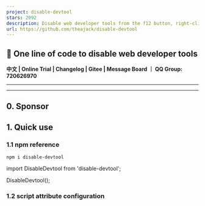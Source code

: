 ```yaml
---
project: disable-devtool
stars: 2092
description: Disable web developer tools from the f12 button, right-click and browser menu
url: https://github.com/theajack/disable-devtool
---
```


🚀 One line of code to disable web developer tools
--------------------------------------------------

**中文 | Online Trial | Changelog | Gitee | Message Board ｜ QQ Group: 720626970**

* * *

* * *

0\. Sponsor
-----------

1\. Quick use
-------------

### 1.1 npm reference

```
npm i disable-devtool
```

import DisableDevtool from 'disable-devtool';

DisableDevtool();

### 1.2 script attribute configuration

<script disable-devtool-auto src\='https://cdn.jsdelivr.net/npm/disable-devtool'\></script\>

Or cite by version:

<!--Use the specified version-->
<script disable-devtool-auto src\='https://cdn.jsdelivr.net/npm/disable-devtool@x.x.x'\></script\>
<!--Use latest version-->
<script disable-devtool-auto src\='https://cdn.jsdelivr.net/npm/disable-devtool@latest'\></script\>

### 1.3 False trigger problem location help

* * *

If you have problems during use, please click on me

Because there are many devices, browsers, and operating environments, it is inevitable that there will be some scenarios where the library is incompatible, and this part is used for developers to check the problem by themselves, and then feedback the details to issues to help us locate and solve bugs

#### 1.3.1 The probe was triggered incorrectly

In some cases, if the console is not opened but the page does not close or the jump is away, because a probe is triggered by error, use the following code to locate which probe was triggered by mistake:

DisableDevtool({
    ondevtoolopen: (type) \=> {
        const info \= 'devtool opened!; type =' + type;
        alert(info);
        // If you are worried about blocking the page, use console.warn(info); and open the console to view
    },
})

The above code needs to be used this when using script references

<script src\='https://cdn.jsdelivr.net/npm/disable-devtool'\></script\>
<script\>
    DisableDevtool({
        ondevtoolopen: (type) \=> {
            const info \= 'devtool opened!; type =' + type;
            alert(info); // If you are worried about blocking the page, use console.warn(info); and open the console to view
        },
    })
</script\>

#### 1.3.2 The probe is not triggered

When devtool is opened in any way, but the page does not close or jump correctly, first try printing the following to see if the detector is working properly

console.log(DisableDevtool.isRunning);

If it returns true, then this is an incompatibility problem because none of the probes are triggered, which is tricky, and there is currently no universal way to locate it

Please submit an issue, as detailed as possible with the browser version, device model and version, operating environment, preferably a screenshot or demo address, we will troubleshoot the corresponding problem later

* * *

2\. Function
------------

disable-devtool disables all access to the devtools, preventing 'code porting' via the devtools

The library has the following features:

1.  Support configurable whether to disable the right-click menu
2.  Disable shortcut keys such as f12 and ctrl+shift+i
3.  Support recognition to open developer tools from browser menu bar and close the current page
4.  Developers can bypass the disable (url parameters are encrypted with tk and md5)
5.  Multiple monitoring modes, support almost all browsers (IE, 360, qq browser, FireFox, Chrome, Edge...)
6.  Highly configurable, minimalist to use, compact
7.  Support npm reference and script tag reference (property configuration)
8.  Identify the real mobile terminal and the browser developer tool to set the plug-in forged mobile terminal to save performance for the mobile terminal
9.  Support for identifying developer tools close events
10.  Support configurable whether to disable selection, copy, cut, paste function
11.  Support to identify eruda and vconsole debugging tools
12.  Support suspending and resuming probe work
13.  Support configuring ignore attributes to customize whether to enable probes
14.  Support for configuring all parent pages in iframes to be disabled

3\. Use
-------

### 3.1 Configuration parameters when using npm

It is recommended to use this method of installation and use, and the script script can be intercepted by the agent separately and cannot be executed

install disable-devtool

```
npm i disable-devtool
```

import DisableDevtool from 'disable-devtool';

DisableDevtool(options);

#### 3.1.1 Return value

Return value DisableDevtool The return value is of the following type

interface IDDResult {
    success: boolean; Indicates whether it is enabled normally
    reason: string; The reason why it was not properly enabled
}

#### 3.1.2 parameters

The parameters and descriptions in options are as follows:

declare interface IConfig {
    md5?: string; // bypass disabled md5 value, see 3.2 for details, bypass disabled by default
    url?: string; // Jump page when closing the page fails, the default value is localhost
    tkName?: string; // bypass url parameter name when disabled, default is ddtk
    ondevtoolopen?(type: DetectorType, next: Function): void; // The callback for opening the developer panel, the url parameter is invalid when enabled, the type is monitoring mode, see 3.5 for details, the next function is to close the current window
    ondevtoolclose?(): void; // callback for developer panel close
    interval?: number; // timer interval default 200ms
    disableMenu?: boolean; // Whether to disable the right-click menu Default is true
    stopIntervalTime?: number; // Waiting time to cancel monitoring on mobile
    clearIntervalWhenDevOpenTrigger?: boolean; // Whether to stop monitoring after triggering the default is false, this parameter is invalid when using ondevtoolclose
    detectors?: Array<DetectorType\>; // Enabled detectors See 3.5 for details of detectors. The default is all, it is recommended to use all
    clearLog?: boolean; // Whether to clear the log every time
    disableSelect?: boolean; // Whether to disable selection text Default is false
    disableCopy?: boolean; // Whether to disable copying, default is false
    disableCut?: boolean; // Whether to disable cutting, default is false
    disablePaste: boolean; // Whether to disable paste, default is false
    ignore?: (string| RegExp)\[\] | null | (()\=>boolean); // Some cases ignore the disablement
    disableIframeParents?: boolean; // Whether all parent windows are disabled in the iframe
    timeOutUrl?: string; // Turn off URLs that page timeouts forward towards
    rewriteHTML?: string; // Detecting the rewriting page after opening
}

enum DetectorType {
  Unknown \= \-1,
  RegToString \= 0, // Check according to regular
  DefineId, // detect based on dom id
  Size, // Detect based on window size // After version 0.3.5, this probe is not enabled by default
  DateToString, // check against Date.toString
  FuncToString, // check according to Function.toString
  Debugger, // According to breakpoint detection, it is only valid in the case of ios chrome real machine
  Performance, // Performance detection based on log big data
  DebugLib, // Detect third-party debugging tools eruda and vconsole
};

### 3.2 md5 and tk bypass disabled

The way in which the key is used in conjunction with md5 in this library allows developers to bypass the ban online.

The process is as follows:

First specify a key a (the value should not be recorded in the code), use md5 encryption to obtain a value b, and pass in b as the md5 parameter. When accessing the url, the developer only needs to bring the url parameter ddtk=a, then you can Bypass disable.

The disableDevtool object exposes the md5 method, which can be used by developers when encrypting:

DisableDevtool.md5('xxx');

### 3.3 script uses attribute configuration

<script
    disable-devtool-auto
    src\='https://cdn.jsdelivr.net/npm/disable-devtool'
    md5\='xxx'
    url\='xxx'
    tk-name\='xxx'
    interval\='xxx'
    disable-menu\='xxx'
    detectors\='xxx'
    clear-log\='true'
    disable-select\='true'
    disable-copy\='true'
    disable-cut\='true'
    disable-paste\='true'
\></script\>

Note:

1.  If you want to disable it automatically, you must include the `disable-devtool-auto` property when configuring the property
2.  The attribute configuration is optional, and the fields are the same as in 3.1, the difference is that the hump form is changed to a horizontal line.
3.  The script tag is recommended to be placed at the bottom of the body
4.  Detectors need to be separated by spaces, such as detectors='1 2 3'

### 3.4 script does not use attribute configuration

<script src\='https://cdn.jsdelivr.net/npm/disable-devtool'\></script\>
<script\>
    DisableDevtool({
        // The parameters are the same as in 3.1
    })
</script\>

### 3.5 Monitoring Mode

Disable-Devtool has the following monitoring modes, DisableDevtool.DetectorType enumerates all monitoring modes

enum DetectorType {
  Unknown \= \-1,
  RegToString \= 0, // Check according to regular
  DefineId, // detect based on dom id
  Size, // Detect based on window size
  DateToString, // check against Date.toString
  FuncToString, // check according to Function.toString
  Debugger, // According to breakpoint detection, it is only valid in the case of ios chrome real machine
  Performance, // Performance detection based on log big data
  DebugLib, // Detect third-party debugging tools
};

The callback parameter of the ondevtoolopen event is the triggered monitoring mode

You can execute business logic in OndevtoolOpen, such as data reporting, user behavior analysis, etc

DisableDevtool({
    ondevtoolopen(type, next){
        alert('Devtool opened with type:' + type);
        next();
    }
});

### 3.6 Additional APIs

#### 3.6.1 isRunning

Used to get whether DisableDevtool is running (the pending or ignore state is also considered running because it can be turned on dynamically)

DisableDevtool.isRunning;

#### 3.6.2 isSuspend

Used to get or set whether DisableDevtool is suspended (suspended state, all disabled will be temporarily disabled)

DisableDevtool.isSuspend \= true;
DisableDevtool.isSuspend \= false;

#### 3.6.3 config.ignore

ignore is used to customize certain ignored scenarios

1.  Pass in the array

The incoming array is supported by strings and regular expressions that indicate whether the matching link contains the incoming content, using the following

DisableDevtool({
    ignore: \[
        '/user/login', // Disabled is temporarily ignored when the link contains this content
        /\\/user\\/\[0-9\]{6}/, // When a link matches that regular, disabling is temporarily ignored
    \]
});

1.  Pass in the function

The passing function represents a custom judgment condition and returns a bool type, as follows

DisableDevtool({
    ignore: () \=> {
        return userType \=== 'admin'; // Disable is ignored when you are an administrator
    }
});

#### 3.6.4 version

Get DisableDevtool version

DisableDevtool.version;
